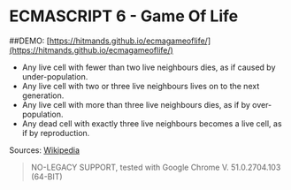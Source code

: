 ECMASCRIPT 6 - Game Of Life
=======

##DEMO:  [https://hitmands.github.io/ecmagameoflife/](https://hitmands.github.io/ecmagameoflife/)

- Any live cell with fewer than two live neighbours dies, as if caused by under-population.
- Any live cell with two or three live neighbours lives on to the next generation.
- Any live cell with more than three live neighbours dies, as if by over-population.
- Any dead cell with exactly three live neighbours becomes a live cell, as if by reproduction.


Sources: 
[Wikipedia](https://en.wikipedia.org/wiki/Conway%27s_Game_of_Life)

> NO-LEGACY SUPPORT, tested with Google Chrome V. 51.0.2704.103 (64-BIT)

